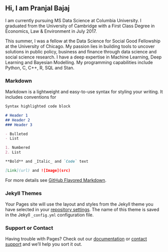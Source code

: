 ## Hi, I am Pranjal Bajaj

I am currently pursuing MS Data Science at Columbia University. I graduated from the University of Cambridge with a First Class Degree in Economics, Law & Environment in July 2017.

This summer, I was a fellow at the Data Science for Social Good Fellowship at the University of Chicago. My passion lies in building tools to uncover solutions in public policy, business and finance through data science and social science research. I have a deep expertise in Machine Learning, Deep Learning and Bayesian Modelling. My programming capabilities include Python, C, C++, R, SQL and Stan.

### Markdown

Markdown is a lightweight and easy-to-use syntax for styling your writing. It includes conventions for

```markdown
Syntax highlighted code block

# Header 1
## Header 2
### Header 3

- Bulleted
- List

1. Numbered
2. List

**Bold** and _Italic_ and `Code` text

[Link](url) and ![Image](src)
```

For more details see [GitHub Flavored Markdown](https://guides.github.com/features/mastering-markdown/).

### Jekyll Themes

Your Pages site will use the layout and styles from the Jekyll theme you have selected in your [repository settings](https://github.com/Pb1995/Pb1995.github.io/settings). The name of this theme is saved in the Jekyll `_config.yml` configuration file.

### Support or Contact

Having trouble with Pages? Check out our [documentation](https://help.github.com/categories/github-pages-basics/) or [contact support](https://github.com/contact) and we’ll help you sort it out.
